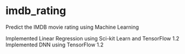 # imdb_rating
Predict the IMDB movie rating using Machine Learning

Implemented Linear Regression using Sci-kit Learn and TensorFlow 1.2
Implemented DNN using TensorFlow 1.2
